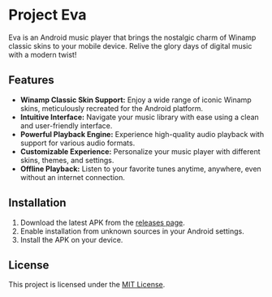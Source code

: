 # Project Eva
Eva is an Android music player that brings the nostalgic charm of Winamp classic skins to your mobile device. Relive the glory days of digital music with a modern twist!

## Features

*   **Winamp Classic Skin Support:** Enjoy a wide range of iconic Winamp skins, meticulously recreated for the Android platform.
*   **Intuitive Interface:** Navigate your music library with ease using a clean and user-friendly interface.
*   **Powerful Playback Engine:** Experience high-quality audio playback with support for various audio formats.
*   **Customizable Experience:** Personalize your music player with different skins, themes, and settings.
*   **Offline Playback:** Listen to your favorite tunes anytime, anywhere, even without an internet connection.

## Installation

1.  Download the latest APK from the [releases page](https://github.com/djshaji/eva/releases).
2.  Enable installation from unknown sources in your Android settings.
3.  Install the APK on your device.


## License

This project is licensed under the [MIT License](https://github.com/djshaji/eva/blob/main/LICENSE).